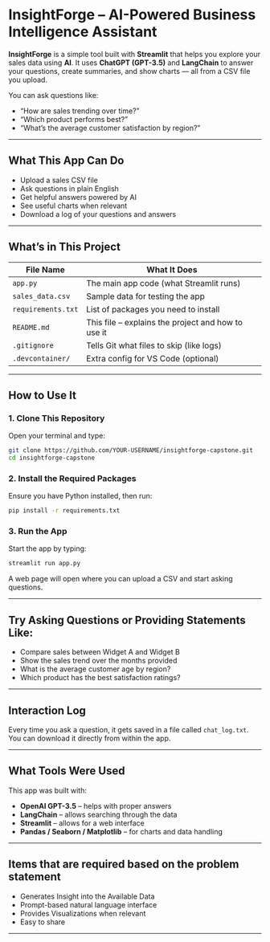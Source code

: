 #  InsightForge – AI-Powered Business Intelligence Assistant

**InsightForge** is a simple tool built with **Streamlit** that helps you explore your sales data using **AI**. It uses **ChatGPT (GPT-3.5)** and **LangChain** to answer your questions, create summaries, and show charts — all from a CSV file you upload.

You can ask questions like:
- “How are sales trending over time?”
- “Which product performs best?”
- “What’s the average customer satisfaction by region?”

---

##  What This App Can Do

- Upload a sales CSV file
- Ask questions in plain English
- Get helpful answers powered by AI
- See useful charts when relevant
- Download a log of your questions and answers

---

##  What’s in This Project

| File Name          | What It Does                                      |
|--------------------|---------------------------------------------------|
| `app.py`           | The main app code (what Streamlit runs)          |
| `sales_data.csv`   | Sample data for testing the app                   |
| `requirements.txt` | List of packages you need to install              |
| `README.md`        | This file – explains the project and how to use it|
| `.gitignore`       | Tells Git what files to skip (like logs)          |
| `.devcontainer/`   | Extra config for VS Code (optional)               |

---

##  How to Use It

### 1. Clone This Repository

Open your terminal and type:

```bash
git clone https://github.com/YOUR-USERNAME/insightforge-capstone.git
cd insightforge-capstone
```

### 2. Install the Required Packages

Ensure you have Python installed, then run:

```bash
pip install -r requirements.txt
```

### 3. Run the App

Start the app by typing:

```bash
streamlit run app.py
```

A web page will open where you can upload a CSV and start asking questions.

---

##  Try Asking Questions or Providing Statements Like:

- Compare sales between Widget A and Widget B
- Show the sales trend over the months provided
- What is the average customer age by region?
- Which product has the best satisfaction ratings?

---

##  Interaction Log

Every time you ask a question, it gets saved in a file called `chat_log.txt`. You can download it directly from within the app.

---

##  What Tools Were Used

This app was built with:
- **OpenAI GPT-3.5** – helps with proper answers
- **LangChain** – allows searching through the data
- **Streamlit** – allows for a web interface
- **Pandas / Seaborn / Matplotlib** – for charts and data handling

---

##  Items that are required based on the problem statement
- Generates Insight into the Available Data
- Prompt-based natural language interface
- Provides Visualizations when relevant
- Easy to share
---
